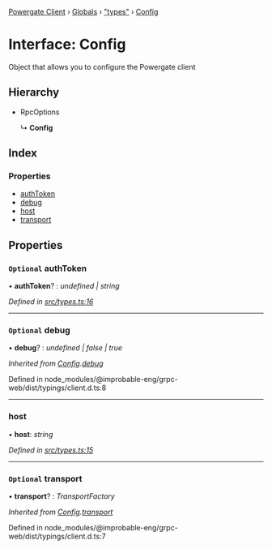 [Powergate Client](../README.md) › [Globals](../globals.md) › ["types"](../modules/_types_.md) › [Config](_types_.config.md)

# Interface: Config

Object that allows you to configure the Powergate client

## Hierarchy

* RpcOptions

  ↳ **Config**

## Index

### Properties

* [authToken](_types_.config.md#optional-authtoken)
* [debug](_types_.config.md#optional-debug)
* [host](_types_.config.md#host)
* [transport](_types_.config.md#optional-transport)

## Properties

### `Optional` authToken

• **authToken**? : *undefined | string*

*Defined in [src/types.ts:16](https://github.com/textileio/js-powergate-client/blob/master/src/types.ts#L16)*

___

### `Optional` debug

• **debug**? : *undefined | false | true*

*Inherited from [Config](_types_.config.md).[debug](_types_.config.md#optional-debug)*

Defined in node_modules/@improbable-eng/grpc-web/dist/typings/client.d.ts:8

___

###  host

• **host**: *string*

*Defined in [src/types.ts:15](https://github.com/textileio/js-powergate-client/blob/master/src/types.ts#L15)*

___

### `Optional` transport

• **transport**? : *TransportFactory*

*Inherited from [Config](_types_.config.md).[transport](_types_.config.md#optional-transport)*

Defined in node_modules/@improbable-eng/grpc-web/dist/typings/client.d.ts:7
